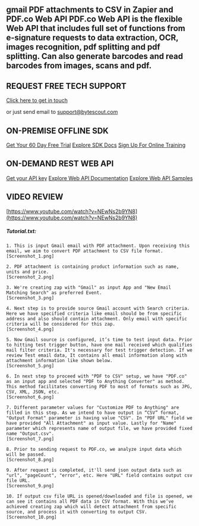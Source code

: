 ## gmail PDF attachments to CSV in Zapier and PDF.co Web API PDF.co Web API is the flexible Web API that includes full set of functions from e-signature requests to data extraction, OCR, images recognition, pdf splitting and pdf splitting. Can also generate barcodes and read barcodes from images, scans and pdf.

## REQUEST FREE TECH SUPPORT

[Click here to get in touch](https://bytescout.zendesk.com/hc/en-us/requests/new?subject=PDF.co%20Web%20API%20Question)

or just send email to [support@bytescout.com](mailto:support@bytescout.com?subject=PDF.co%20Web%20API%20Question) 

## ON-PREMISE OFFLINE SDK 

[Get Your 60 Day Free Trial](https://bytescout.com/download/web-installer?utm_source=github-readme)
[Explore SDK Docs](https://bytescout.com/documentation/index.html?utm_source=github-readme)
[Sign Up For Online Training](https://academy.bytescout.com/)


## ON-DEMAND REST WEB API

[Get your API key](https://pdf.co/documentation/api?utm_source=github-readme)
[Explore Web API Documentation](https://pdf.co/documentation/api?utm_source=github-readme)
[Explore Web API Samples](https://github.com/bytescout/ByteScout-SDK-SourceCode/tree/master/PDF.co%20Web%20API)

## VIDEO REVIEW

[https://www.youtube.com/watch?v=NEwNs2b9YN8](https://www.youtube.com/watch?v=NEwNs2b9YN8)




<!-- code block begin -->

##### **Tutorial.txt:**
    
```
1. This is input Gmail email with PDF attachment. Upon receiving this email, we aim to convert PDF attachment to CSV file format.
[Screenshot_1.png]

2. PDF attachment is containing product information such as name, units and price.
[Screenshot_2.png]

3. We're creating zap with "Gmail" as input App and "New Email Matching Search" as preferred Event.
[Screenshot_3.png]

4. Next step is to provide source Gmail account with Search criteria. Here we have specified criteria like email should be from specific address and also should contain attachment. Only email with specific criteria will be considered for this zap.
[Screenshot_4.png]

5. Now Gmail source is configured, it’s time to test input data. Prior to hitting test trigger button, have one mail received which qualifies mail filter criteria. It's necessary for test trigger detection. If we review Test email data, It contains all email information along with attachment information like shown below.
[Screenshot_5.png]

6. In next step to proceed with "PDF to CSV" setup, we have "PDF.co" as an input app and selected "PDF to Anything Converter" as method. This method facilitates converting PDF to most of formats such as JPG, CSV, XML, JSON, etc.
[Screenshot_6.png]

7. Different parameter values for "Customize PDF to Anything" are filled in this step. As we intend to have output in “CSV” format, "Output Format" parameter is having value "CSV". In "PDF URL" field we have provided "All Attachment" as input value. Lastly for "Name" parameter which represents name of output file, we have provided fixed name "Output.csv".
[Screenshot_7.png]

8. Prior to sending request to PDF.co, we analyze input data which will be passed. 
[Screenshot_8.png]

9. After request is completed, it'll send json output data such as "url", "pageCount", "error", etc. Here "URL" field contains output csv file URL. 
[Screenshot_9.png]

10. If output csv file URL is opened/downloaded and file is opened, we can see it contains all PDF data in CSV format. With this we’ve achieved creating zap which will detect attachment from specific source, and process it with converting to output CSV. 
[Screenshot_10.png]

```

<!-- code block end -->